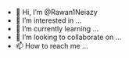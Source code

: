 - 👋 Hi, I’m @Rawan1Neiazy
- 👀 I’m interested in ...
- 🌱 I’m currently learning ...
- 💞️ I’m looking to collaborate on ...
- 📫 How to reach me ...

<!---
Rawan1Neiazy/Rawan1Neiazy is a ✨ special ✨ repository because its `README.md` (this file) appears on your GitHub profile.
You can click the Preview link to take a look at your changes.
--->
